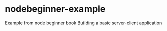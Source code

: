 nodebeginner-example
====================

Example from node beginner book
Building a basic server-client application
